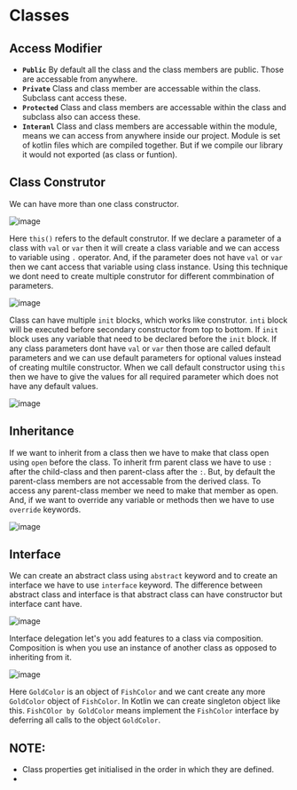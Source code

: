 # Classes

## Access Modifier
- **`Public`** By default all the class and the class members are public. Those are accessable from anywhere.
- **`Private`** Class and class member are accessable within the class. Subclass cant access these.
- **`Protected`** Class and class members are accessable within the class and subclass also can access these.
- **`Interanl`** Class and class members are accessable within the module, means we can access from anywhere inside our project. Module is set of kotlin files which are compiled together. But if we compile our library it would not exported (as class or funtion).

## Class Construtor
We can have more than one class constructor.

![image](https://github.com/user-attachments/assets/342fb9af-6dec-49fd-b0bb-ba5b26eeb2e9)

Here `this()` refers to the default construtor. If we declare a parameter of a class with `val` or `var` then it will create a class variable and we can access to variable using `.` operator. And, if the parameter does not have `val` or `var` then we cant access that variable using class instance. Using this technique we dont need to create multiple construtor for different commbination of parameters.

![image](https://github.com/user-attachments/assets/581d6e5c-0da3-4693-9e80-b911d70c2a00)

Class can have multiple `init` blocks, which works like construtor. `inti` block will be executed before secondary constructor from top to bottom. If `init` block uses any variable that need to be declared before the `init` block. If any class parameters dont have `val` or `var` then those are called default parameters and we can use default parameters for optional values instead of creating multile constructor. When we call default constructor using `this` then we have to give the values for all required parameter which does not have any default values.

![image](https://github.com/user-attachments/assets/e7baeb11-90eb-4128-aba4-d8d10b31036f)

## Inheritance
If we want to inherit from a class then we have to make that class open using `open` before the class. To inherit frm parent class we have to use `:` after the child-class and then parent-class after the `:`. But, by default the parent-class members are not accessable from the derived class. To access any parent-class member we need to make that member as open. And, if we want to override any variable or methods then we have to use `override` keywords.

![image](https://github.com/user-attachments/assets/471211d3-aa56-42ff-ab81-9c8aa2eefac8)

## Interface
We can create an abstract class using `abstract` keyword and to create an interface we have to use `interface` keyword. The difference between abstract class and interface is that abstract class can have constructor but interface cant have.

![image](https://github.com/user-attachments/assets/cabb1eca-c1b3-4631-aedb-2940d0f76a09)

Interface delegation let's you add features to a class via composition. Composition is when you use an instance of another class as opposed to inheriting from it. 

![image](https://github.com/user-attachments/assets/d5f3dd94-a672-414b-9fa3-5d6346267d68)

Here `GoldColor` is an object of `FishColor` and we cant create any more `GoldColor` object of `FishColor`. In Kotlin we can create singleton object like this. `FishCOlor by GoldColor` means implement the `FishColor` interface by deferring all calls to the object `GoldColor`. 
## NOTE:
- Class properties get initialised in the order in which they are defined.
- 
